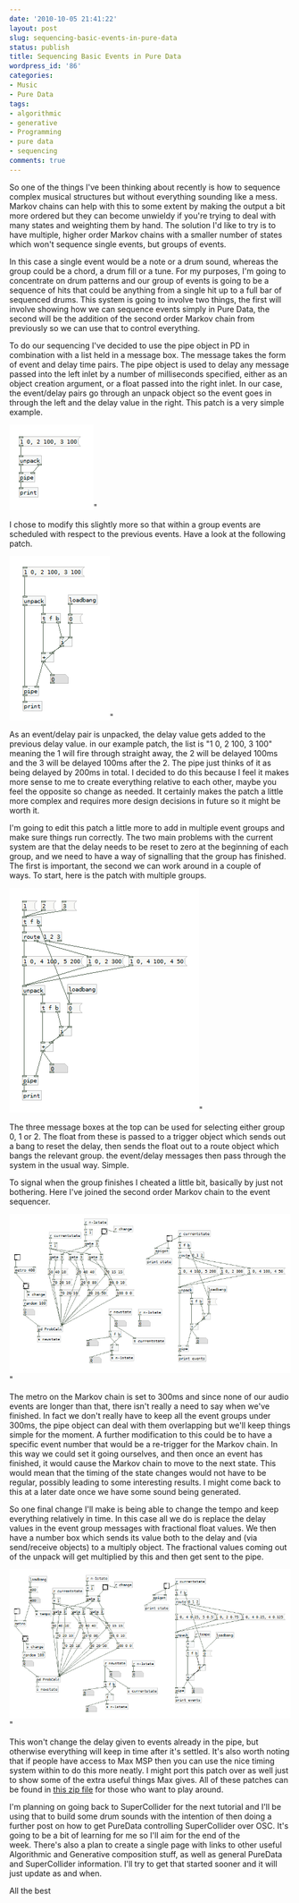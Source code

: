 ```yaml
---
date: '2010-10-05 21:41:22'
layout: post
slug: sequencing-basic-events-in-pure-data
status: publish
title: Sequencing Basic Events in Pure Data
wordpress_id: '86'
categories:
- Music
- Pure Data
tags:
- algorithmic
- generative
- Programming
- pure data
- sequencing
comments: true
---
```


So one of the things I've been thinking about recently is how to sequence complex musical structures but without everything sounding like a mess. Markov chains can help with this to some extent by making the output a bit more ordered but they can become unwieldy if you're trying to deal with many states and weighting them by hand.
The solution I'd like to try is to have multiple, higher order Markov chains with a smaller number of states which won't sequence single events, but groups of events.



In this case a single event would be a note or a drum sound, whereas the group could be a chord, a drum fill or a tune. For my purposes, I'm going to concentrate on drum patterns and our group of events is going to be a sequence of hits that could be anything from a single hit up to a full bar of sequenced drums. This system is going to involve two things, the first will involve showing how we can sequence events simply in Pure Data, the second will be the addition of the second order Markov chain from previously so we can use that to control everything.

To do our sequencing I've decided to use the pipe object in PD in combination with a list held in a message box. The message takes the form of event and delay time pairs. The pipe object is used to delay any message passed into the left inlet by a number of milliseconds specified, either as an object creation argument, or a float passed into the right inlet. In our case, the event/delay pairs go through an unpack object so the event goes in through the left and the delay value in the right. This patch is a very simple example.

![Basic1](/a/2010-10-05-sequencing-basic-events-in-pure-data/Basic1.png)"

I chose to modify this slightly more so that within a group events are scheduled with respect to the previous events. Have a look at the following patch.

![Basic2](/a/2010-10-05-sequencing-basic-events-in-pure-data/Basic2.png)"

As an event/delay pair is unpacked, the delay value gets added to the previous delay value. in our example patch, the list is "1 0, 2 100, 3 100" meaning the 1 will fire through straight away, the 2 will be delayed 100ms and the 3 will be delayed 100ms after the 2. The pipe just thinks of it as being delayed by 200ms in total. I decided to do this because I feel it makes more sense to me to create everything relative to each other, maybe you feel the opposite so change as needed. It certainly makes the patch a little more complex and requires more design decisions in future so it might be worth it.

I'm going to edit this patch a little more to add in multiple event groups and make sure things run correctly. The two main problems with the current system are that the delay needs to be reset to zero at the beginning of each group, and we need to have a way of signalling that the group has finished. The first is important, the second we can work around in a couple of ways. To start, here is the patch with multiple groups.

![ThreeGroups](/a/2010-10-05-sequencing-basic-events-in-pure-data/ThreeGroups.png)"

The three message boxes at the top can be used for selecting either group 0, 1 or 2. The float from these is passed to a trigger object which sends out a bang to reset the delay, then sends the float out to a route object which bangs the relevant group. the event/delay messages then pass through the system in the usual way. Simple.

To signal when the group finishes I cheated a little bit, basically by just not bothering. Here I've joined the second order Markov chain to the event sequencer.

![MarkovControlled](/a/2010-10-05-sequencing-basic-events-in-pure-data/MarkovControlled.png)"

The metro on the Markov chain is set to 300ms and since none of our audio events are longer than that, there isn't really a need to say when we've finished. In fact we don't really have to keep all the event groups under 300ms, the pipe object can deal with them overlapping but we'll keep things simple for the moment. A further modification to this could be to have a specific event number that would be a re-trigger for the Markov chain. In this way we could set it going ourselves, and then once an event has finished, it would cause the Markov chain to move to the next state. This would mean that the timing of the state changes would not have to be regular, possibly leading to some interesting results. I might come back to this at a later date once we have some sound being generated.

So one final change I'll make is being able to change the tempo and keep everything relatively in time. In this case all we do is replace the delay values in the event group messages with fractional float values. We then have a number box which sends its value both to the delay and (via send/receive objects) to a multiply object. The fractional values coming out of the unpack will get multiplied by this and then get sent to the pipe.

![TempoRelative](/a/2010-10-05-sequencing-basic-events-in-pure-data/TempoRelative.png)"

This won't change the delay given to events already in the pipe, but otherwise everything will keep in time after it's settled. It's also worth noting that if people have access to Max MSP then you can use the nice timing system within to do this more neatly. I might port this patch over as well just to show some of the extra useful things Max gives. All of these patches can be found in [this zip file](/a/2010-10-05-sequencing-basic-events-in-pure-data/Event-Sequencing.zip) for those who want to play around.

I'm planning on going back to SuperCollider for the next tutorial and I'll be using that to build some drum sounds with the intention of then doing a further post on how to get PureData controlling SuperCollider over OSC. It's going to be a bit of learning for me so I'll aim for the end of the week. There's also a plan to create a single page with links to other useful Algorithmic and Generative composition stuff, as well as general PureData and SuperCollider information. I'll try to get that started sooner and it will just update as and when.

All the best
